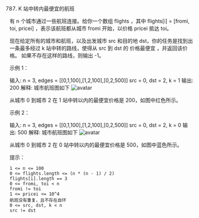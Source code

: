 787. K 站中转内最便宜的航班

有 n 个城市通过一些航班连接。给你一个数组 flights ，其中 flights[i] = [fromi, toi, pricei] ，表示该航班都从城市 fromi 开始，以价格 pricei 抵达 toi。

现在给定所有的城市和航班，以及出发城市 src 和目的地 dst，你的任务是找到出一条最多经过 k 站中转的路线，使得从 src 到 dst 的 价格最便宜 ，并返回该价格。 如果不存在这样的路线，则输出 -1。



示例 1：

输入:
n = 3, edges = [[0,1,100],[1,2,100],[0,2,500]]
src = 0, dst = 2, k = 1
输出: 200
解释:
城市航班图如下
![avatar](https://s3-lc-upload.s3.amazonaws.com/uploads/2018/02/16/995.png)

从城市 0 到城市 2 在 1 站中转以内的最便宜价格是 200，如图中红色所示。

示例 2：

输入:
n = 3, edges = [[0,1,100],[1,2,100],[0,2,500]]
src = 0, dst = 2, k = 0
输出: 500
解释:
城市航班图如下
![avatar](https://s3-lc-upload.s3.amazonaws.com/uploads/2018/02/16/995.png)

从城市 0 到城市 2 在 0 站中转以内的最便宜价格是 500，如图中蓝色所示。



提示：

    1 <= n <= 100
    0 <= flights.length <= (n * (n - 1) / 2)
    flights[i].length == 3
    0 <= fromi, toi < n
    fromi != toi
    1 <= pricei <= 10^4
    航班没有重复，且不存在自环
    0 <= src, dst, k < n
    src != dst

